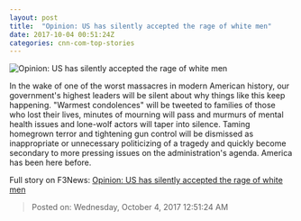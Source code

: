 ```yaml
---
layout: post
title:  "Opinion: US has silently accepted the rage of white men"
date: 2017-10-04 00:51:24Z
categories: cnn-com-top-stories
---
```


![Opinion: US has silently accepted the rage of white men](http://i2.cdn.cnn.com/cnnnext/dam/assets/160617061724-guns-super-tease.jpg)

In the wake of one of the worst massacres in modern American history, our government's highest leaders will be silent about why things like this keep happening. "Warmest condolences" will be tweeted to families of those who lost their lives, minutes of mourning will pass and murmurs of mental health issues and lone-wolf actors will taper into silence. Taming homegrown terror and tightening gun control will be dismissed as inappropriate or unnecessary politicizing of a tragedy and quickly become secondary to more pressing issues on the administration's agenda. America has been here before.


Full story on F3News: [Opinion: US has silently accepted the rage of white men](http://www.f3nws.com/n/bGGkKJ)

> Posted on: Wednesday, October 4, 2017 12:51:24 AM
